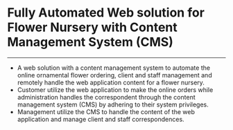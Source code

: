 # Fully Automated Web solution for Flower Nursery with Content Management System (CMS)
***
* A web solution with a content management system to automate the online ornamental flower ordering, client and staff management and remotely handle the web application content for a flower nursery.
* Customer utilize the web application to make the online orders while administration handles the correspondent through the content management system (CMS) by adhering to their system privileges.
* Management utilize the CMS to handle the content of the web application and manage client and staff correspondences.
